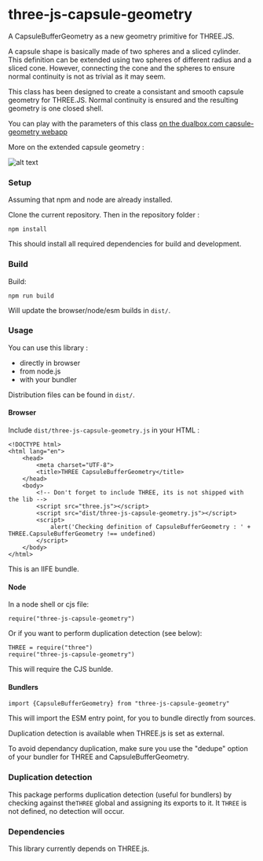 # three-js-capsule-geometry

A CapsuleBufferGeometry as a new geometry primitive for THREE.JS.

A capsule shape is basically made of two spheres and a sliced cylinder. This definition can be extended using two spheres of different radius and a sliced cone.
However, connecting the cone and the spheres to ensure normal continuity is not as trivial as it may seem.

This class has been designed to create a consistant and smooth capsule geometry for THREE.JS. Normal continuity is ensured and the resulting geometry is one closed shell.

You can play with the parameters of this class [on the dualbox.com capsule-geometry webapp](https://dualbox.com/apps/capsule-geometry/production)

More on the extended capsule geometry :

![alt text](https://github.com/maximeq/three-js-capsule-geometry/blob/master/What_Is_A_Capsule.jpg "Extended Capsule Geometry definition")

### Setup ###

Assuming that npm and node are already installed.

Clone the current repository. Then in the repository folder :
````
npm install
````
This should install all required dependencies for build and development.

### Build ###

Build:
````
npm run build
````
Will update the browser/node/esm builds in `dist/`.

### Usage ###

You can use this library :
* directly in browser
* from node.js
* with your bundler

Distribution files can be found in `dist/`.
#### Browser ####

Include `dist/three-js-capsule-geometry.js` in your HTML :

````
<!DOCTYPE html>
<html lang="en">
    <head>
        <meta charset="UTF-8">
        <title>THREE CapsuleBufferGeometry</title>
    </head>
    <body>
        <!-- Don't forget to include THREE, its is not shipped with the lib -->
        <script src="three.js"></script>
        <script src="dist/three-js-capsule-geometry.js"></script>
        <script>
            alert('Checking definition of CapsuleBufferGeometry : ' + THREE.CapsuleBufferGeometry !== undefined)
        </script>
    </body>
</html>
````

This is an IIFE bundle.

#### Node ####

In a node shell or cjs file:
```
require("three-js-capsule-geometry")
```

Or if you want to perform duplication detection (see below):
```
THREE = require("three")
require("three-js-capsule-geometry")
```

This will require the CJS bunlde.

#### Bundlers ####

```
import {CapsuleBufferGeometry} from "three-js-capsule-geometry"
```

This will import the ESM entry point, for you to bundle directly from sources.

Duplication detection is available when THREE.js is set as external.

To avoid dependancy duplication, make sure you use the "dedupe" option of your bundler for THREE and CapsuleBufferGeometry.

### Duplication detection

This package performs duplication detection (useful for bundlers) by checking against the`THREE` global and assigning its exports to it. It `THREE` is not defined, no detection will occur. 

### Dependencies ###

This library currently depends on THREE.js.

